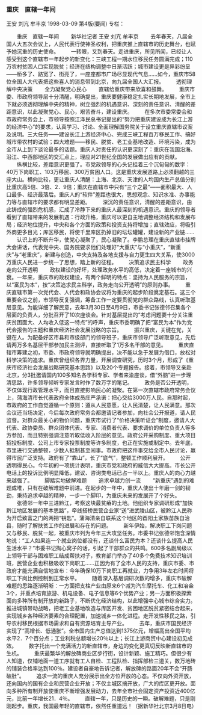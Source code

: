 ### 重庆　直辖一年间
王安  刘亢  牟丰京
1998-03-09
第4版(要闻)
专栏：

　　重庆　直辖一年间
　　新华社记者  王安  刘亢  牟丰京
　　去年春天，八届全国人大五次会议上，人民代表行使神圣权利，把重庆推上直辖市的历史舞台，也赋予她沉重的历史使命。
　　一转眼，又到春天。走进重庆，所见所闻，已经让人感受到这个直辖市一年起步的新变化：三峡工程一期水位移民任务圆满完成；110万农村贫困人口实现脱贫；经济在结构调整中日渐活跃；城市建设更是异彩纷呈——桥多了、路宽了、街亮了，一座座都市广场尽显现代气息……如今，重庆市58位全国人大代表把这些喜人的消息带到北京，向九届全国人大汇报。
　　透彻理解中央决策
　　全力凝聚党心民心
　　直辖给重庆带来欣喜和鼓舞。
　　重庆市委、市政府领导层十分清醒，明确提出，重庆要健康稳定扎实长期地发展，全市上下就必须透彻理解中央的精神，树立强烈的机遇意识、深刻的责任意识、清醒的差距意识，以此凝聚党心、民心，艰苦奋斗，建设重庆。
　　在多次市委常委会和市政府常务会上，市领导按照江泽民总书记提出的“努力把重庆建设成为长江上游的经济中心”的要求，认真学习、讨论、全面理解国务院关于设立重庆直辖市议案及说明。三大任务——建设长江上游经济中心、完成三峡工程百万移民工作、搞好城市带农村的试验；四大难题——移民、脱贫、老工业基地改造、环境污染，成为全市从上到下谈论最多的话题。重庆人对责任的认识更深刻了：重庆在我国沿海、沿江、中西部地区的交汇点上，理应对21世纪全国的发展做出应有的贡献。
　　纵横比较，差距意识更强了。市党政领导的心头记挂着三个沉甸甸的数字：40万下岗职工、103万移民、300万贫困人口。这是重庆发展道路上必须翻越的三座大山。横向比较，更让重庆人清醒：上海、北京、天津的人均国内生产总值分别比重庆高5倍、3倍、2．9倍；重庆在直辖市中只有“三个之最”——面积最大、人口最多、经济最落后。重庆人的“软件”差距也很大，思想观念、知识水准、办事能力等与直辖市的要求都有明显差距。
　　深沉的责任意识，清醒的差距意识，由此铸成的强烈危机感，汇成了冷静下来的重庆人最深刻的机遇意识。重庆的领导者看到了直辖带来的发展机遇：行政升格，重庆可以更自主地调整经济结构和发展布局；经济地位提升，中央和各个方面的政策和投资支持将增加；直辖效应，将吸引外商更多目光；库区移民，将使千里库区扔掉旧的坛坛罐罐，建设新的产业链……
　　认识上的不断升华，使党心凝聚了，民心凝聚了。李鹏总理在重庆直辖市挂牌大会讲话，代表党中央、国务院要求他们处理好“大重庆”与“小重庆”，“新重庆”与“老重庆”，新建与创造，中央支持及各地支援与自力更生四大关系，使3000万重庆人民进一步统一了思想，踏上新的征程。
　　决策追求民主科学
　　政务走向公开透明
　　政权建设的好坏，处理政务水平的高低，决定着一座城市的兴衰。一年来，重庆市的政权建设，有两个鲜明的特点：坚持为人民服务的宗旨，以“富民为本”，按“决策追求民主科学，政务走向公开透明”的原则办事。
　　重庆直辖市第一次党代会、人代会和政协会议将为重庆的起步阶段奠定基石。这三个重要会议之前，市领导反复强调，筹备工作一定要贯彻党的群众路线，认真听取基层意见。为能详细了解民意，去年3月30日至4月9日，市委书记张德邻召集各个层面的负责人，分批召开了10次座谈会。针对基层提出的“考虑问题要十分关注重庆贫困面大、人均收入低这一特点”的呼声，重庆市委明确了把“富民为本”作为党代会报告的主题和重庆经济社会发展战略的宗旨。
　　振兴重庆，关键在党，关键在人。为配备好区市县和市级部门的领导班子，重庆市领导广泛听取意见，先后请两万多名基层干部参加民主测评，直接听取了1万多名干部的意见。
　　重庆直辖市筹建之初，市委、市政府领导就明确提出，决不能以急于发展为借口，放松对科学决策的追求。重庆曾组织各界力量，开展调查研究，历时3个月，形成了《重庆市经济社会发展战略研究基本思路》以及20个专题报告。接着，市领导又亲赴北京，分3批邀请国内100多知名各学科专家、学者来渝座谈，借“外脑”进一步理清思路，许多领导倾听专家发言时作了数万字的笔记。
　　政务是否公开透明，不仅体现行政管理水平，而且直接影响民心的凝聚。在第一次直辖市政府常务会议上，蒲海清市长代表政府全体成员庄严承诺：把心交给3000万人民。自那时起，市政府的工作自觉遵循一个原则：遵从人民意愿，让人民清楚，让人民满意。那次会议还当场决定，今后每次政府常务会都邀请记者参加，向社会公开报道，请人民监督。对群众最关心的物价问题，重庆市试行了“价格决策听证会”制度，邀请人大代表、政协委员、群众团体代表、专家、消费者代表、要求调价的单位负责人等多方参加，而且特别强调注意听取低收入阶层的意见。政府公开采购制度、重大项目招投标制度、公司上市专家投票制度等许多制度，也正在实施或制定中。去年底，市里进行交通整顿，少数人抵制甚至闹事。市政府把这件事交给全市人民讨论，赢得市民广泛支持。政府有了“靠山”，长了“底气”，整顿工作顺利展开。
　　公开透明得民心。今年初的一项统计表明，重庆市党和政府的威信大大提高。市长公开电话上的投诉比例明显降低，建议、咨询类电话已占一半以上。重庆人的向心力越来越强了。
　　脚踏实地破解难题
　　追求卓越力创一流
　　“新重庆”遇到的难题成堆，只有在破解难题中前进。在起步的一年中，重庆人使出十年磨一剑的韧劲，秉持追求卓越的精神，一步一个脚印，为重庆未来的发展开了个好头。
　　张德邻一年中三进黔江，考察这块最贫瘠的土地。他组织专家调研形成“加快黔江地区发展的基本思路”，牵线搭桥民营企业家“送”进武陵山区，被黔江人民称为开启致富之门的两把“钥匙”。蒲海清亲自联系这个地区的酉阳土家族苗族自治县，随时了解扶贫工作的进展和存在的问题。
　　新年伊始，解决职工下岗问题又与移民、脱贫一起，被重庆市列为今年三大攻坚任务。市委书记张德邻饱含深情地说：“工人如果连一个就业岗位都没有，还谈什么富民为本？还谈什么提高人民生活水平？”市委书记掏心窝子的话，引起了干部群众的共鸣。600多名副局级以上领导干部与困难职工结成帮扶对子，教育部门举办了40多个免费技术知识培训班，民营企业也积极吸收下岗职工……正因为有了全市人民的支持，重庆市委、市政府才能充满自信地宣布：今年确保10万下岗职工再就业，力争用3年左右时间将职工下岗比例控制到正常水平。
　　随着深入基层调研次数的增多，重庆市破解难题的思路逐渐明晰：一方面把支柱产业由原来6个减为汽车摩托车、化工和冶金3个，并重点培育旅游、机电设备、电子信息等6个优势产业；另一方面积极探索面向多种所有制开放的新路子，不断优化经济结构，以此增强中心城市综合实力。推进城镇带动战略，把老工业基地改造与库区开发、贫困地区脱贫紧密结合起来，实现城乡各种经济要素的合理配置，加速城乡一体化进程。走开发性移民之路，引导农村移民根据市场需求和自有资源培育主导产业。
　　去年，重庆市国民经济实现了“高增长、低通胀”。全市国内生产总值达到1375亿元，增幅高出全国平均水平2．7个百分点；工业利税总额增长20％以上；长江上游商贸中心建设初见成效。
　　数字托出一个充满活力的新直辖市，身边的变化更真切反映新直辖市的生机。
　　重庆最繁华的解放碑商业区步行街，设计新颖、施工精巧。但很少有人知道，仅铺地面一道工序就有工人自检、工程队检、指挥部检三道关，数万地砖的铺装合格率达到100％。建设者自豪地告诉记者，解放碑的路面20年不会“开肠破肚”。
　　追求一流的重庆人充分展示出全方位开放的心态。不仅向外资开放，还向国内的国有企业和民营企业开放；不仅主城区搞开放，广大的库区更开放。面向多种所有制开放使重庆不断增强发展动力，去年全市社会固定资产投资近400亿元，比前一年增长21．4％。
　　直辖一年，只是历史的一瞬。破解难题，只是刚刚起步。重庆，我国最年轻的直辖市，依然任重道远！（据新华社北京3月8日电）

